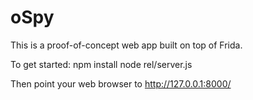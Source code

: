 oSpy
====

This is a proof-of-concept web app built on top of Frida.

To get started:
    npm install
    node rel/server.js

Then point your web browser to http://127.0.0.1:8000/
